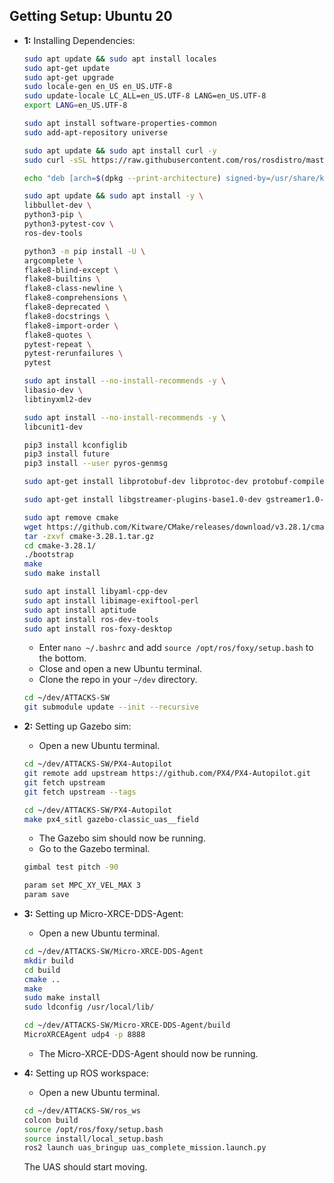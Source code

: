 ## Getting Setup: Ubuntu 20

- **1:** Installing Dependencies:
    ```bash
    sudo apt update && sudo apt install locales
    sudo apt-get update
    sudo apt-get upgrade
    sudo locale-gen en_US en_US.UTF-8
    sudo update-locale LC_ALL=en_US.UTF-8 LANG=en_US.UTF-8
    export LANG=en_US.UTF-8
    ```
    ```bash
    sudo apt install software-properties-common
    sudo add-apt-repository universe
    ```
    ```bash
    sudo apt update && sudo apt install curl -y
    sudo curl -sSL https://raw.githubusercontent.com/ros/rosdistro/master/ros.key -o /usr/share/keyrings/ros-archive-keyring.gpg
    ```
    ```bash
    echo "deb [arch=$(dpkg --print-architecture) signed-by=/usr/share/keyrings/ros-archive-keyring.gpg] http://packages.ros.org/ros2/ubuntu $(. /etc/os-release && echo $UBUNTU_CODENAME) main" | sudo tee /etc/apt/sources.list.d/ros2.list > /dev/null
    ```
    ```bash
    sudo apt update && sudo apt install -y \
    libbullet-dev \
    python3-pip \
    python3-pytest-cov \
    ros-dev-tools
    ```
    ```bash
    python3 -m pip install -U \
    argcomplete \
    flake8-blind-except \
    flake8-builtins \
    flake8-class-newline \
    flake8-comprehensions \
    flake8-deprecated \
    flake8-docstrings \
    flake8-import-order \
    flake8-quotes \
    pytest-repeat \
    pytest-rerunfailures \
    pytest
    ```
    ```bash
    sudo apt install --no-install-recommends -y \
    libasio-dev \
    libtinyxml2-dev
    ```
    ```bash
    sudo apt install --no-install-recommends -y \
    libcunit1-dev
    ```
    ```bash
    pip3 install kconfiglib
    pip3 install future
    pip3 install --user pyros-genmsg
    ```
    ```bash
    sudo apt-get install libprotobuf-dev libprotoc-dev protobuf-compiler libeigen3-dev libxml2-utils python3-rospkg python3-jinja2
    ```
    ```bash
    sudo apt-get install libgstreamer-plugins-base1.0-dev gstreamer1.0-plugins-bad gstreamer1.0-plugins-base gstreamer1.0-plugins-good gstreamer1.0-plugins-ugly -y
    ```
    ```bash
    sudo apt remove cmake
    wget https://github.com/Kitware/CMake/releases/download/v3.28.1/cmake-3.28.1.tar.gz
    tar -zxvf cmake-3.28.1.tar.gz
    cd cmake-3.28.1/
    ./bootstrap
    make
    sudo make install
    ```
    ```bash
    sudo apt install libyaml-cpp-dev
    sudo apt install libimage-exiftool-perl
    sudo apt install aptitude
    sudo apt install ros-dev-tools
    sudo apt install ros-foxy-desktop
    ```

    - Enter `nano ~/.bashrc` and add `source /opt/ros/foxy/setup.bash` to the bottom.
    - Close and open a new Ubuntu terminal.
    - Clone the repo in your `~/dev` directory.
    ```bash
    cd ~/dev/ATTACKS-SW
    git submodule update --init --recursive
    ```

- **2:** Setting up Gazebo sim:
    - Open a new Ubuntu terminal.

    ```bash
    cd ~/dev/ATTACKS-SW/PX4-Autopilot
    git remote add upstream https://github.com/PX4/PX4-Autopilot.git
    git fetch upstream
    git fetch upstream --tags
    ```

    ```bash
    cd ~/dev/ATTACKS-SW/PX4-Autopilot
    make px4_sitl gazebo-classic_uas__field
    ```

    - The Gazebo sim should now be running.
    - Go to the Gazebo terminal.

    ```bash
    gimbal test pitch -90
    ```
    ```bash
    param set MPC_XY_VEL_MAX 3
    param save
    ```

- **3:** Setting up Micro-XRCE-DDS-Agent:

    - Open a new Ubuntu terminal.
    ```bash
    cd ~/dev/ATTACKS-SW/Micro-XRCE-DDS-Agent
    mkdir build
    cd build
    cmake ..
    make
    sudo make install
    sudo ldconfig /usr/local/lib/
    ```

    ```bash
    cd ~/dev/ATTACKS-SW/Micro-XRCE-DDS-Agent/build
    MicroXRCEAgent udp4 -p 8888
    ```
    - The Micro-XRCE-DDS-Agent should now be running.

- **4:** Setting up ROS workspace:

    - Open a new Ubuntu terminal.

    ```bash
    cd ~/dev/ATTACKS-SW/ros_ws
    colcon build
    source /opt/ros/foxy/setup.bash
    source install/local_setup.bash
    ros2 launch uas_bringup uas_complete_mission.launch.py
    ```

    The UAS should start moving.
